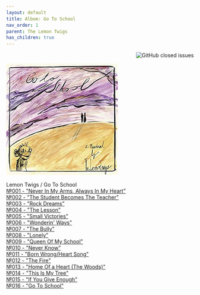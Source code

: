 ```yaml
---
layout: default
title: Albom: Go To School
nav_order: 1   
parent: The Lemon Twigs
has_children: true 
---  
```


<p align="right">
   <img alt="GitHub closed issues" src="https://img.shields.io/github/issues-closed-raw/januarythirtyfirst/translatesongs">
</p>  

![Go To School](../../../img/coverGoToSchool.jpg)

Lemon Twigs / Go To School   
[№001 - "Never In My Arms, Always In My Heart"](https://januarythirtyfirst.github.io/TranslateSongs/LemonTwigs/GoToSchool/NeverInMyArmsAlwaysInMyHeart)  
[№002 - "The Student Becomes The Teacher"](https://januarythirtyfirst.github.io/TranslateSongs/LemonTwigs/GoToSchool/002.%20TheStudentBecomesTheTeacher)  
[№003 - "Rock Dreams"](https://januarythirtyfirst.github.io/TranslateSongs/LemonTwigs/GoToSchool/003.%20RockDreams)  
[№004 - "The Lesson"](https://januarythirtyfirst.github.io/TranslateSongs/LemonTwigs/GoToSchool/004.%20Lesson)  
[№005 - "Small Victories"](https://januarythirtyfirst.github.io/TranslateSongs/LemonTwigs/GoToSchool/005.%20SmallVictories)  
[№006 - "Wonderin' Ways"](https://januarythirtyfirst.github.io/TranslateSongs/LemonTwigs/GoToSchool/006.%20WonderinWays)  
[№007 - "The Bully"](https://januarythirtyfirst.github.io/TranslateSongs/LemonTwigs/GoToSchool/007.%20TheBully)    
[№008 - "Lonely"](https://januarythirtyfirst.github.io/TranslateSongs/LemonTwigs/GoToSchool/008.%20Lonely)  
[№009 - "Queen Of My School"](https://januarythirtyfirst.github.io/TranslateSongs/LemonTwigs/GoToSchool/009.%20QueenOfMySchool)  
[№010 - "Never Know"](https://januarythirtyfirst.github.io/TranslateSongs/LemonTwigs/GoToSchool/010.%20NeverKnow)  
[№011 - "Born Wrong/Heart Song"](https://januarythirtyfirst.github.io/TranslateSongs/LemonTwigs/GoToSchool/011.%20BornWrongHeartSong)  
[№012 - "The Fire"](https://januarythirtyfirst.github.io/TranslateSongs/LemonTwigs/GoToSchool/012.%20Fire)  
[№013 - "Home Of a Heart (The Woods)"](https://januarythirtyfirst.github.io/TranslateSongs/LemonTwigs/GoToSchool/013.%20HomeofAHeartTheWoods)  
[№014 - "This Is My Tree"](https://januarythirtyfirst.github.io/TranslateSongs/LemonTwigs/GoToSchool/014.%20ThisIsMyTree)  
[№015 - "If You Give Enough"](https://januarythirtyfirst.github.io/TranslateSongs/LemonTwigs/GoToSchool/015.%20IfYouGiveEnough)  
[№016 - "Go To School"](https://januarythirtyfirst.github.io/TranslateSongs/LemonTwigs/GoToSchool/016.%20GoToSchool)  
